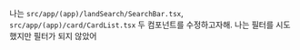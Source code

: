 
나는 `src/app/(app)/landSearch/SearchBar.tsx`, `src/app/(app)/card/CardList.tsx` 두 컴포넌트를 수정하고자해. 나는 필터를 시도 했지만 필터가 되지 않았어